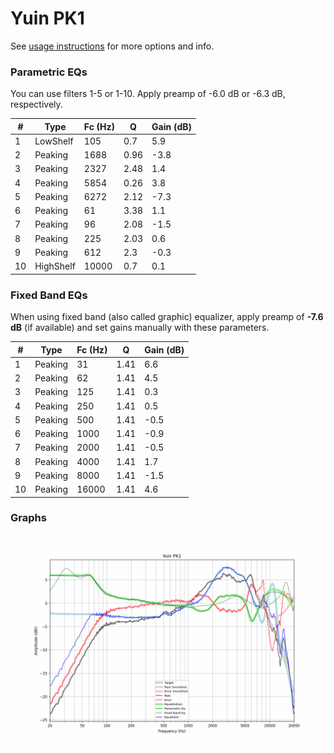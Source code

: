 # Yuin PK1
See [usage instructions](https://github.com/jaakkopasanen/AutoEq#usage) for more options and info.

### Parametric EQs
You can use filters 1-5 or 1-10. Apply preamp of -6.0 dB or -6.3 dB, respectively.

|   # | Type      |   Fc (Hz) |    Q |   Gain (dB) |
|-----|-----------|-----------|------|-------------|
|   1 | LowShelf  |       105 | 0.7  |         5.9 |
|   2 | Peaking   |      1688 | 0.96 |        -3.8 |
|   3 | Peaking   |      2327 | 2.48 |         1.4 |
|   4 | Peaking   |      5854 | 0.26 |         3.8 |
|   5 | Peaking   |      6272 | 2.12 |        -7.3 |
|   6 | Peaking   |        61 | 3.38 |         1.1 |
|   7 | Peaking   |        96 | 2.08 |        -1.5 |
|   8 | Peaking   |       225 | 2.03 |         0.6 |
|   9 | Peaking   |       612 | 2.3  |        -0.3 |
|  10 | HighShelf |     10000 | 0.7  |         0.1 |

### Fixed Band EQs
When using fixed band (also called graphic) equalizer, apply preamp of **-7.6 dB** (if available) and set gains manually with these parameters.

|   # | Type    |   Fc (Hz) |    Q |   Gain (dB) |
|-----|---------|-----------|------|-------------|
|   1 | Peaking |        31 | 1.41 |         6.6 |
|   2 | Peaking |        62 | 1.41 |         4.5 |
|   3 | Peaking |       125 | 1.41 |         0.3 |
|   4 | Peaking |       250 | 1.41 |         0.5 |
|   5 | Peaking |       500 | 1.41 |        -0.5 |
|   6 | Peaking |      1000 | 1.41 |        -0.9 |
|   7 | Peaking |      2000 | 1.41 |        -0.5 |
|   8 | Peaking |      4000 | 1.41 |         1.7 |
|   9 | Peaking |      8000 | 1.41 |        -1.5 |
|  10 | Peaking |     16000 | 1.41 |         4.6 |

### Graphs
![](./Yuin%20PK1.png)
